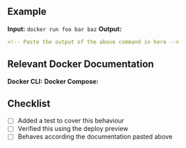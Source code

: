<!-- Short description of the thing you're adding/fixing. Link to any issues. -->

## Example

**Input:** `docker run foo bar baz`
**Output:**
```yaml
<!-- Paste the output of the above command in here -->
```

## Relevant Docker Documentation

<!-- Please link to the source of truth for how the option should behave, according to the official Docker documentation -->

**Docker CLI:** <!-- Link to the subheading of the option on https://docs.docker.com/engine/reference/commandline/run -->
**Docker Compose:** <!-- Link to the subheading of the option on https://docs.docker.com/compose/compose-file -->

## Checklist

- [ ] Added a test to cover this behaviour
- [ ] Verified this using the deploy preview
- [ ] Behaves according the documentation pasted above